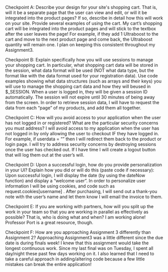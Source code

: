 Checkpoint A:
Describe your design for your site's shopping cart. That is, will it be a separate page that the user can view and edit, or will it be integrated into the product pages? If so, describe in detail how this will work on your site. Provide several examples of using the cart.
 My cart’s shopping cart will be integrated into the product pages and will stick to the textbox after the user leaves the page! For example, if they add 1 Ultraboost to the cart and move to the next product page and come back, the Ultraboost quantity will remain one. I plan on keeping this consistent throughout my Assignment3. 
 
Checkpoint B:
Explain specifically how you will use sessions to manage your shopping cart. In particular, what shopping cart data will be stored in the session, what data format will be used (NOT what data type, but the format like with the data format used for your registration data). Use code examples showing what data structures (such as arrays and their keys) you will use to manage the shopping cart data and how they will beused in $_SESSION.
 When a user is logged in, they will be given a session ID automatically. The session will not expire until 30 minutes of being away from the screen. In order to retrieve session data, I will have to request the data from each “page” of my products, and add them all together. 
 
 Checkpoint C:
 How will you avoid access to your application when the user has not logged in or registered? What are the particular security concerns you must address?
  I will avoid access to my application when the user has not logged in by only allowing the user to checkout IF they have logged in. For example, if userdata = “” then I will redirect them back to the product or login page. I will try to address security concerns by destroying sessions once the user has checked out. If I have time I will create a logout button that will log them out at the user’s will. 
 
Checkpoint D:
Upon a successful login, how do you provide personalization in your UI? Explain how you did or will do this (paste code if necessary):
Upon successful login, I will display the date (by using the dateNow function) and display a “welcome user”. In order to personalize user information I will be using cookies, and code such as request.cookies[username] . After purchasing, I will send out a thank-you note with the user’s name and let them know I will email the invoice to them. 

Checkpoint E:
If you are working with partners, how will you split up the work in your team so that you are working in parallel as effectively as possible? That is, who is doing what and when?
I am working alone! Professor Port is a great resource, though. 
 
Checkpoint F:
How are you approaching Assignment 3 differently than Assignment 2?
Approaching Assignment3 was a little different since the due date is during finals week! I knew that this assignment would take the longest continuous work. Since my last final was on Tuesday, I spent all day/night these past few days working on it. I also learned that I need to take a careful approach in adding/altering code because a few little mistakes can break the entire application! 

